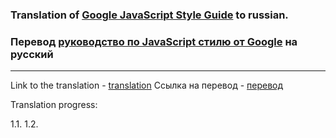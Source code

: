 ### Translation of [Google JavaScript Style Guide](https://google.github.io/styleguide/jsguide.html) to russian.
### Перевод [руководство по JavaScript стилю от Google](https://google.github.io/styleguide/jsguide.html) на русский

---

Link to the translation - [translation](https://rostislavdugin.github.io/styleguide/jsguide.html)
Ссылка на перевод - [перевод](https://rostislavdugin.github.io/styleguide/jsguide.html)

Translation progress:

1.1.
1.2.
